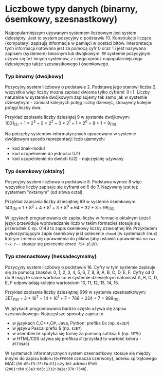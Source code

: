 # Liczbowe typy danych (binarny, ósemkowy, szesnastkowy)

Najpopularniejszym używanym systemem liczbowym jest system dziesiętny. Jest to system pozycyjny o podstawie 10. Konstrukcje liczące (komputery) zapisują informacje w pamięci w postaci bitów. Interpretacja tych informacji notowana jest za pomocą cyfr 0 oraz 1 i jest nazywana zapisem (systemem) binarnym lub dwójkowym. W systemie pozycyjnym używa się też innych systemów, z czego oprócz napopularniejszego dziesiętnego także szesnastkowego i ósemkowego.

### Typ binarny (dwójkowy)
Pozycyjny system liczbowy o podstawie 2. Podstawę jego stanowi liczba 2, wszystkie więc liczby można zapisać dwiema tylko cyframi: 0 i 1. Liczby naturalne w systemie dwójkowym zapisujemy tak samo jak w systemie dziesiętnym - zamiast kolejnych potęg liczby dziesięć, stosujemy kolejne potęgi liczby dwa.

Przykład zapisania liczby dziesiętej 9 w systemie dwójkowym:<br>
1001<sub>(2)</sub> = 1 * 2<sup>3</sup> + 0 * 2<sup>2</sup> + 0 * 2<sup>1</sup> + 1 * 2<sup>0</sup> = 8 + 1 = 9<sub>(10)</sub>

Na potrzeby systemów informatycznych opracowano w systemie dwójkowym sposób reprezentacji liczb ujemnych:
- kod znak-moduł
- kod uzupełnienie do jedności (U1)
- kod uzupelnienie do dwóch (U2) - najczęściej używany

### Typ ósemkowy (oktalny)
Pozycyjny system liczbowy o podstawie 8. Podstawa wynosi 8 więc wszystkie liczby zapisuje się cyframi od 0 do 7. Nazywany jest też systemem "oktalnym" (od słowa octal).

Przykład zapisania liczby dziesiętnej 99 w systemie ósemkowym:<br>
143<sub>(8)</sub> = 1 * 8<sup>2</sup> + 4 * 8<sup>1</sup> + 3 * 8<sup>0</sup> = 64 + 32 + 3 = 99<sub>(10)</sub>

W językach programowania do zapisu liczby w formacie oktalnym (jeżeli język przewiduje wprowadzanie liczb w takim formacie) stosuje się przerostek 0 np. 0143 to zapis ósemkowy liczby dziesiętnej 99. Przykładem wykorzystującym zapis ósemkowy jest polecenie `chmod` (w systemach linux) którym zmienia się uprawnienia do plików (aby ustawić uprawnienia na `rwx r-x r--` stosuje się polecenie `chmod 754 plik`).

### Typ szesnastkowy (heksadecymalny)
Pozycyjny system liczbowy o podstawie 16. Cyfry w tym systemie zapisuje się za pomocą znaków: 0, 1, 2, 3, 4, 5, 6, 7, 8, 9, A, B, C, D, E, F. Cyfry od 0 do 9 mają te same wartości co w systemie dziesiętnym natomiast A, B, C, D, E, F odpowiadają kolejno wartościom 10, 11, 12, 13, 14, 15.

Przykład zapisania liczby dziesiętnej 999 w systemie szesnastkowym:<br>
3E7<sub>(16)</sub> = 3 * 16<sup>2</sup> + 14 * 16<sup>1</sup> + 7 = 768 + 224 + 7 = 999<sub>(10)</sub>

W językach programowania bardzo często używa się zapisu szesnastkowego. Najczęstsze sposoby zapisu to:
- w językach C,C++,C#, Java, Python: prefiks 0x (np. `0x3E7`)
- w języku Pascal prefix $ (np. `$3E7`)
- w asemblerze spotyka się formę za pomocą sufiksa h (np. `3E7h`)
- w HTML/CSS używa się prefiksa # (przykład to wartość koloru - `#FF99A0`)

W systemach informatycznych system szesnastkowy stosuje się między innymi do zapisu koloru (`0xFF0000` oznacza czerwony), adresu sprzętowego MAC (`00:0B:E3:2F:FA:D1`) czy też adresu IPv6 (`2001:db8:85a3:8d3:1319:8a2e:370:7348`).
